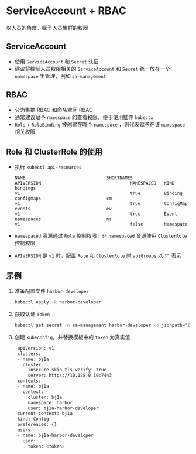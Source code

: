 # ServiceAccount + RBAC

以人员的角度，赋予人员集群的权限

## ServiceAccount

- 使用 `ServiceAccount` 和 `Secret` 认证
- 建议将控制人员权限相关的 `ServiceAccount` 和 `Secret` 统一放在一个 `namespace` 里管理，例如 `sa-management`

## RBAC

- 分为集群 RBAC 和命名空间 RBAC
- 通常建议赋予 `namespace` 的查看权限，便于使用插件 `kubectx`
- `Role` + `RoleBinding` 被创建在哪个 `namespace` ，则代表赋予在该 `namespace` 相关权限

## Role 和 ClusterRole 的使用

- 执行 `kubectl api-resources`

  ```
  NAME                               SHORTNAMES                          APIVERSION                                  NAMESPACED   KIND
  bindings                                                               v1                                          true         Binding
  configmaps                         cm                                  v1                                          true         ConfigMap
  events                             ev                                  v1                                          true         Event
  namespaces                         ns                                  v1                                          false        Namespace
  ```

- `namespaced` 资源通过 `Role` 控制权限，非 `namespaced` 资源使用 `ClusterRole` 控制权限
- `APIVERSION` 是 `v1` 时，配置 `Role` 和 `ClusterRole` 时 `apiGroups` 以 `""` 表示

## 示例

1. 准备配置文件 `harbor-developer`

   ```sh
   kubectl apply -k harbor-developer
   ```

1. 获取认证 `Token`

   ```sh
   kubectl get secret -n sa-management harbor-developer -o jsonpath="{.data.token}" | base64 -d
   ```

1. 创建 `kubeconfig`，并替换模板中的 `token` 为真实值

   ```sh
    apiVersion: v1
    clusters:
    - name: bj1a
      cluster:
        insecure-skip-tls-verify: true
        server: https://10.128.0.10:7443
    contexts:
    - name: bj1a
      context:
        cluster: bj1a
        namespace: harbor
        user: bj1a-harbor-developer
    current-context: bj1a
    kind: Config
    preferences: {}
    users:
    - name: bj1a-harbor-developer
      user:
        token: <token>
   ```
